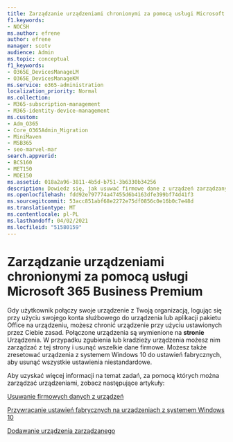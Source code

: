 ```yaml
---
title: Zarządzanie urządzeniami chronionymi za pomocą usługi Microsoft 365 Business Premium
f1.keywords:
- NOCSH
ms.author: efrene
author: efrene
manager: scotv
audience: Admin
ms.topic: conceptual
f1_keywords:
- O365E_DevicesManageLM
- O365E_DevicesManageKM
ms.service: o365-administration
localization_priority: Normal
ms.collection:
- M365-subscription-management
- M365-identity-device-management
ms.custom:
- Adm_O365
- Core_O365Admin_Migration
- MiniMaven
- MSB365
- seo-marvel-mar
search.appverid:
- BCS160
- MET150
- MOE150
ms.assetid: 018a2a96-3811-4b5d-b751-3b6330b34256
description: Dowiedz się, jak usuwać firmowe dane z urządzeń zarządzanych za pomocą zasad ochrony, a także jak zresetować urządzenia z systemem Windows 10 do ustawień fabrycznych.
ms.openlocfilehash: fdd92e797774a47455d6b4163dfe399bf74d41f3
ms.sourcegitcommit: 53acc851abf68e2272e75df0856c0e16b0c7e48d
ms.translationtype: MT
ms.contentlocale: pl-PL
ms.lasthandoff: 04/02/2021
ms.locfileid: "51580159"
---
```

# <a name="manage-protected-devices-with-microsoft-365-business-premium"></a>Zarządzanie urządzeniami chronionymi za pomocą usługi Microsoft 365 Business Premium

Gdy użytkownik połączy swoje urządzenie z Twoją organizacją, logując się przy użyciu swojego konta służbowego do urządzenia lub aplikacji pakietu Office na urządzeniu, możesz chronić urządzenie przy użyciu ustawionych przez Ciebie zasad. Połączone urządzenia są wymienione na **stronie** Urządzenia. W przypadku zgubienia lub kradzieży urządzenia możesz nim zarządzać z tej strony i usunąć wszelkie dane firmowe. Możesz także zresetować urządzenia z systemem Windows 10 do ustawień fabrycznych, aby usunąć wszystkie ustawienia niestandardowe. 

Aby uzyskać więcej informacji na temat zadań, za pomocą których można zarządzać urządzeniami, zobacz następujące artykuły: 
  
[Usuwanie firmowych danych z urządzeń](remove-company-data.md)
  
[Przywracanie ustawień fabrycznych na urządzeniach z systemem Windows 10](reset-devices-to-factory-settings.md)

[Dodawanie urządzenia zarządzanego](./app-protection-settings-for-android-and-ios.md)
